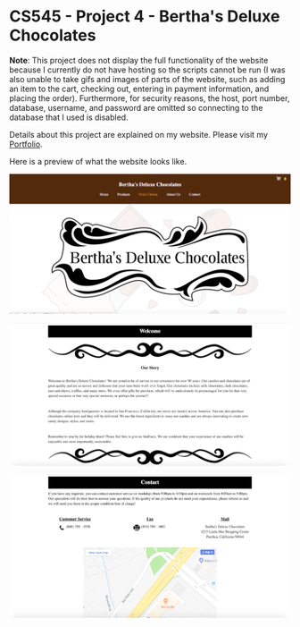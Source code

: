 # CS545 - Project 4 - Bertha's Deluxe Chocolates
**Note**: This project does not display the full functionality of the website because I currently do not have hosting so the scripts cannot be run (I was also unable to take gifs and images of parts of the website, such as adding an item to the cart, checking out, entering in payment information, and placing the order). Furthermore, for security reasons, the host, port number, database, username, and password are omitted so connecting to the database that I used is disabled.

Details about this project are explained on my website. Please visit my [Portfolio](https://ennoiamai.github.io/Portfolio/web_applications/CS545/project4_details.html).

<!-- Follow this [link](http://jadran.sdsu.edu/~jadrn041/proj3/index.html) to view the project. -->

Here is a preview of what the website looks like. 

![CS545_Project4__preview](../images_readme/CS545_Project4_home.png)




![CS545_Project4__preview](../images_readme/CS545_Project4_about.png)




![CS545_Project4__preview](../images_readme/CS545_Project4_contact.png)



